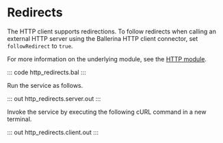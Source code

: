 # Redirects

The HTTP client supports redirections. To follow redirects when calling an external HTTP server using the Ballerina
HTTP client connector, set `followRedirect` to `true`.

For more information on the underlying module, see the [HTTP module](https://docs.central.ballerina.io/ballerina/http/latest/).

::: code http_redirects.bal :::

Run the service as follows.

::: out http_redirects.server.out :::

Invoke the service by executing the following cURL command in a new terminal.

::: out http_redirects.client.out :::

